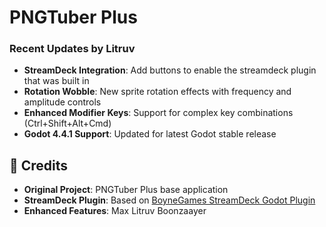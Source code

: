 # PNGTuber Plus


### Recent Updates by Litruv 
- **StreamDeck Integration**: Add buttons to enable the streamdeck plugin that was built in
- **Rotation Wobble**: New sprite rotation effects with frequency and amplitude controls
- **Enhanced Modifier Keys**: Support for complex key combinations (Ctrl+Shift+Alt+Cmd)
- **Godot 4.4.1 Support**: Updated for latest Godot stable release

## 🙏 Credits

- **Original Project**: PNGTuber Plus base application
- **StreamDeck Plugin**: Based on [BoyneGames StreamDeck Godot Plugin](https://github.com/BoyneGames/streamdeck-godot-plugin)
- **Enhanced Features**: Max Litruv Boonzaayer
